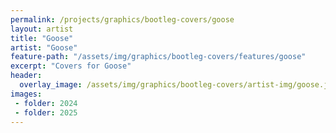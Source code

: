 ```yaml
---
permalink: /projects/graphics/bootleg-covers/goose
layout: artist
title: "Goose"
artist: "Goose"
feature-path: "/assets/img/graphics/bootleg-covers/features/goose"
excerpt: "Covers for Goose"
header:
  overlay_image: /assets/img/graphics/bootleg-covers/artist-img/goose.jpg
images:
 - folder: 2024
 - folder: 2025
---
```

